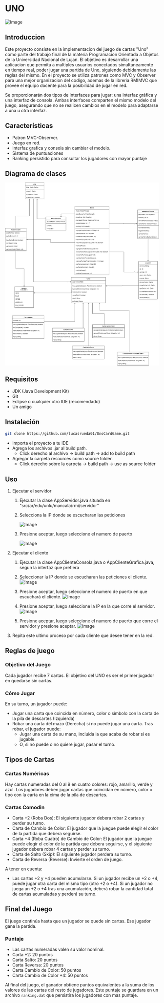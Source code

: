 # UNO

![Image](https://i0.wp.com/www.actionfigureinsider.com/wpress/wp-content/uploads/2021/04/UnoBanner.jpg?fit=1721%2C713)

## Introduccion

Este proyecto consiste en la implementacion del juego de cartas "Uno" como parte del trabajo final de la materia Programacion Orientada a Objetos de la Universidad Nacional de Lujan. El objetivo es desarrollar una aplicacion que permita a multiples usuarios conectados simultaneamente en tiempo real, poder jugar una partida de Uno, siguiendo debidamente las reglas del mismo.
En el proyecto se utiliza patrones como MVC y Observer para una mejor organizacion del codigo, ademas de la libreria RMIMVC que provee el equipo docente para la posibilidad de jugar en red.

Se proporcionarán dos tipos de interfaces para jugar: una interfaz gráfica y una interfaz de consola. Ambas interfaces comparten el mismo modelo del juego, asegurando que no se realicen cambios en el modelo para adaptarse a una u otra interfaz.

## Características

- Patron MVC-Observer.
- Juego en red.
- Interfaz grafica y consola sin cambiar el modelo.
- Sistema de puntuaciones
- Ranking persistido para consultar los jugadores con mayor puntaje

## Diagrama de clases

![Image](diagrama.jpg)

## Requisitos

- JDK (Java Development Kit)
- Git
- Eclipse o cualquier otro IDE (recomendado)
- Un amigo

## Instalación

```bash
git clone https://github.com/lucasrueda01/UnoCardGame.git
```

- Importa el proyecto a tu IDE
- Agrega los archivos .jar al build path.
  - Click derecho al archivo -> build path -> add to build path
- Agregar la carpeta resources como source folder.
  - Click derecho sobre la carpeta -> build path -> use as source folder

## Uso

1. Ejecutar el servidor
    1. Ejecutar la clase AppServidor.java situada en "src/ar/edu/unlu/mancala/rmi/servidor"
    2. Selecciona la IP donde se escucharan las peticiones

       ![Image](https://res.cloudinary.com/dwybyiio5/image/upload/v1690935864/imcyz62cvqyejhugfbcg.png)

    3. Presione aceptar, luego seleccione el numero de puerto

       ![Image](https://res.cloudinary.com/dwybyiio5/image/upload/v1690935905/jdunzlpnodidrybhoejp.png)

2. Ejecutar el cliente
    1. Ejecutar la clase AppClienteConsola.java o AppClienteGrafica.java, segun la interfaz que prefiera
    2. Seleccionar la IP donde se escucharan las peticiones el cliente.
    ![Image](https://res.cloudinary.com/dwybyiio5/image/upload/v1690935935/vjgmtuxujufilgxf6okw.png)

    3. Presione aceptar, luego seleccione el numero de puerto en que escuchará el cliente.
    ![Image](https://res.cloudinary.com/dwybyiio5/image/upload/v1690935533/cdpn8nhjs80kfptkzt2j.png)

    4. Presione aceptar, luego seleccione la IP en la que corre el servidor.
    ![Image](https://res.cloudinary.com/dwybyiio5/image/upload/v1690935691/qnpxvcewjxe61hzrtxma.png)

    5. Presione aceptar, luego seleccione el numero de puerto que corre el servidor y presione aceptar.
    ![Image](https://res.cloudinary.com/dwybyiio5/image/upload/v1690935647/zqkmhzotkod629if2ubr.png)

3. Repita este ultimo proceso por cada cliente que desee tener en la red.

## Reglas de juego

### Objetivo del Juego

Cada jugador recibe 7 cartas. El objetivo del UNO es ser el primer jugador en quedarse sin cartas.

### Cómo Jugar

En su turno, un jugador puede:

- Jugar una carta que coincida en número, color o símbolo con la carta de la pila de descartes (Izquierda)
- Robar una carta del mazo (Derecha) si no puede jugar una carta. Tras robar, el jugador puede:
  - Jugar una carta de su mano, incluida la que acaba de robar si es jugable.
  - O, si no puede o no quiere jugar, pasar el turno.

## Tipos de Cartas

### Cartas Numéricas

Hay cartas numeradas del 0 al 9 en cuatro colores: rojo, amarillo, verde y azul. Los jugadores deben jugar cartas que coincidan en número, color o tipo con la carta en la cima de la pila de descartes.

### Cartas Comodin

- Carta +2 (Roba Dos): El siguiente jugador debera robar 2 cartas y perder su turno.
- Carta de Cambio de Color: El jugador que la juegue puede elegir el color de la partida que debera seguirse.
- Carta +4 (Roba Cuatro) de Cambio de Color: El jugador que la juegue puede elegir el color de la partida que debera seguirse, y el siguiente jugador debera robar 4 cartas y perder su turno.
- Carta de Salto (Skip): El siguiente jugador perdera su turno.
- Carta de Reversa (Reverse): Invierte el orden de juego.

A tener en cuenta:

- Las cartas +2 y +4 pueden acumularse. Si un jugador recibe un +2 o +4, puede jugar otra carta del mismo tipo (otro +2 o +4). Si un jugador no juega un +2 o +4 tras una acumulación, deberá robar la cantidad total de cartas acumuladas y perderá su turno.

## Final del Juego

El juego continúa hasta que un jugador se quede sin cartas. Ese jugador gana la partida.

### Puntaje

- Las cartas numeradas valen su valor nominal.
- Carta +2: 20 puntos
- Carta Salto: 20 puntos
- Carta Reversa: 20 puntos
- Carta Cambio de Color: 50 puntos
- Carta Cambio de Color +4: 50 puntos

Al final del juego, el ganador obtiene puntos equivalentes a la suma de los valores de las cartas del resto de jugadores. Este puntaje se guardara en un archivo `ranking.dat` que persistira los jugadores con mas puntaje.
